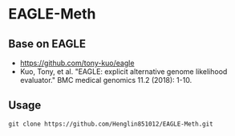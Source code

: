 # EAGLE-Meth
## Base on EAGLE
- https://github.com/tony-kuo/eagle
- Kuo, Tony, et al. "EAGLE: explicit alternative genome likelihood evaluator." BMC medical genomics 11.2 (2018): 1-10.
## Usage
```=
git clone https://github.com/Henglin851012/EAGLE-Meth.git 
```
